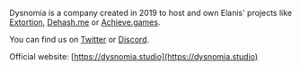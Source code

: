 Dysnomia is a company created in 2019 to host and own Elanis' projects like [Extortion](https://store.steampowered.com/app/1299430/Extortion/), [Dehash.me](https://dehash.me) or [Achieve.games](https://achieve.games).

You can find us on [Twitter](https://twitter.com/DysnomiaStudio) or [Discord](https://discord.gg/c8aARey).

Official website: [https://dysnomia.studio](https://dysnomia.studio)
